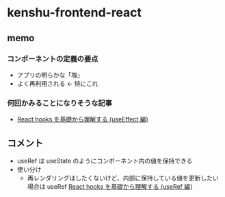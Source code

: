 # kenshu-frontend-react

## memo

### コンポーネントの定義の要点

- アプリの明らかな「塊」
- よく再利用される <- 特にこれ

### 何回かみることになりそうな記事

- [React hooks を基礎から理解する (useEffect 編)](https://qiita.com/seira/items/e62890f11e91f6b9653f)

## コメント

- useRef は useState のようにコンポーネント内の値を保持できる
- 使い分け
  - 再レンダリングはしたくないけど、内部に保持している値を更新したい場合は useRef
    [React hooks を基礎から理解する (useRef 編)](https://qiita.com/seira/items/0e6a2d835f1afb50544d)
